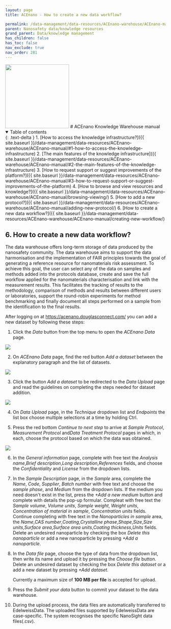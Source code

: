 ```yaml
---
layout: page
title: ACEnano - How to create a new data workflow?

permalink: /data-management/data-resources/ACEnano-warehouse/ACEnano-manual/creating-new-workflow/
parent: Nanosafety data/knowledge resources
grand_parent: Data/knowledge management
has_children: false
has_toc: false
nav_exclude: true
nav_order: 281
---
```

<img src="{{ site.baseurl }}/images/logos/acenano.png" width="200" class="image--right" />
# ACEnano Knowledge Warehouse manual

<details open markdown="block">
  <summary>
    Table of contents
  </summary>
  {: .text-delta }
1. [How to access the knowledge infrastructure?]({{ site.baseurl }}/data-management/data-resources/ACEnano-warehouse/ACEnano-manual/#1-how-to-access-the-knowledge-infrastructure)
2. [The main features of the knowledge infrastructure]({{ site.baseurl }}/data-management/data-resources/ACEnano-warehouse/ACEnano-manual/#2-the-main-features-of-the-knowledge-infrastructure)
3. [How to request support or suggest improvements of the platform?]({{ site.baseurl }}/data-management/data-resources/ACEnano-warehouse/ACEnano-manual/#3-how-to-request-support-or-suggest-improvements-of-the-platform)
4. [How to browse and view resources and knowledge?]({{ site.baseurl }}/data-management/data-resources/ACEnano-warehouse/ACEnano-manual/browsing-viewing/)
5. [How to add a new protocol?]({{ site.baseurl }}/data-management/data-resources/ACEnano-warehouse/ACEnano-manual/adding-new-protocol/)
6. [How to create a new data workflow?]({{ site.baseurl }}/data-management/data-resources/ACEnano-warehouse/ACEnano-manual/creating-new-workflow/)
</details>

## 6. How to create a new data workflow?
The data warehouse offers long-term storage of data produced by the nanosafety community. The data warehouse aims to support the data harmonisation and the implementation of FAIR principles towards the goal of generating a reference resource for nanomaterials risk assessment.
To achieve this goal, the user can select any of the data on samples and methods added into the protocols database, create and save the full workflow applied for the nanomaterials characterisation and link with the measurement results. This facilitates the tracking of results to the methodology, comparison of methods and results between different users or laboratories, support the round-robin experiments for method benchmarking and finally document all steps performed on a sample from the identification to the final results.

After logging on at https://acenano.douglasconnect.com/ you can add a new dataset by following these steps:

1. Click the *Data* button from the top menu to open the *ACEnano Data* page.
<img src="{{ site.baseurl }}/images/data-management/ACEnano-manual/IntroNew.png" class="image--manual">

2. On *ACEnano Data* page, find the red button *Add a dataset* between the explanatory paragraph and the list of datasets.
<img src="{{ site.baseurl }}/images/data-management/ACEnano-manual/DataNew.png" class="image--manual">

3. Click the button *Add a dataset* to be redirected to the *Data Upload* page and read the guidelines on completing the steps needed for dataset addition.
<img src="{{ site.baseurl }}/images/data-management/ACEnano-manual/DataUp.png" class="image--manual">

4. On *Data Upload* page, in the *Technique* dropdown list and  *Endpoints* the list box choose multiple selections at a time by holding Ctrl.

5. Press the red bottom *Continue to next step* to arrive at *Sample Protocol*, *Measurement Protocol* and*Data Treatment Protocol* pages in which, in each, choose the protocol based on which the data was obtained.
<img src="{{ site.baseurl }}/images/data-management/ACEnano-manual/DataSample.png" class="image--manual">

6. In the *General information* page, complete with free text the *Analysis name*,*Brief description*,*Long description*,*References* fields, and choose the *Confidentiality* and *License* from the dropdown lists.

7. In the *Sample Description* page, in the *Sample* area, complete the *Name*, *Code*, *Supplier*, *Batch number* with free text and choose the *sample phase*, and *Medium* from the dropdown lists. If the medium you need doesn't exist in the list, press the *+Add a new medium* button and complete with details the pop-up formular. Compleat with free text the *Sample volume*, *Volume units*, *Sample weight*, *Weight units*, *Concentration of material in sample*, *Concentration units* fields. Continue completing with free text in the *Nanoparticles in sample* area, the *Name*,*CAS number*,*Coating*,*Crystalline phase*,*Shape*,*Size*,*Size units*,*Surface area*,*Surface area units*,*Coating thickness*,*Units* fields. Delete an undesired  nanoparticle by checking the box *Delete this nanoparticle* or add a new nanoparticle by pressing *+Add a nanoparticle*.

8. In the *Data file* page, choose the type of data from the dropdown list, then write its name and upload it by pressing the *Choose file* button. Delete an undesired dataset by checking the box *Delete this dataset* or a add a new dataset by pressing *+Add dataset*.

    Currently a maximum size of **100 MB per file** is accepted for upload.

9. Press the *Submit your data* button to commit your dataset to the data warehouse.

10. During the upload process, the data files are automatically transferred to EdelweissData. The uploaded files supported by EdelweissData are case-specific. The system recognises the specific NanoSight data files(.csv).
